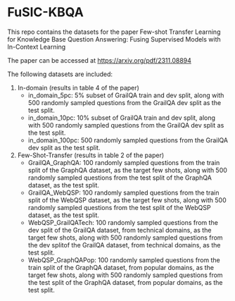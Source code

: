 # FuSIC-KBQA

This repo contains the datasets for the paper Few-shot Transfer Learning for Knowledge Base Question Answering: Fusing Supervised Models with In-Context Learning

The paper can be accessed at https://arxiv.org/pdf/2311.08894


The following datasets are included: 
1. In-domain (results in table 4 of the paper)
   - in_domain_5pc: 5% subset of GrailQA train and dev split, along with 500 randomly sampled questions from the GrailQA dev split as the test split.
   - in_domain_10pc: 10% subset of GrailQA train and dev split, along with 500 randomly sampled questions from the GrailQA dev split as the test split.
   - in_domain_100pc: 500 randomly sampled questions from the GrailQA dev split as the test split.
3. Few-Shot-Transfer (results in table 2 of the paper)
   - GrailQA_GraphQA:  100 randomly sampled questions from the train split of the GraphQA dataset, as the target few shots, along with 500 randomly sampled questions from the test split of the GraphQA dataset, as the test split.
   - GrailQA_WebQSP: 100 randomly sampled questions from the train split of the WebQSP dataset, as the target few shots, along with 500 randomly sampled questions from the test split of the WebQSP dataset, as the test split.
   - WebQSP_GrailQATech: 100 randomly sampled questions from the dev split of the GrailQA dataset, from technical domains, as the target few shots, along with 500 randomly sampled questions from the dev splitof the GrailQA dataset, from technical domains, as the test split.
   - WebQSP_GraphQAPop: 100 randomly sampled questions from the train split of the GraphQA dataset, from popular domains, as the target few shots, along with 500 randomly sampled questions from the test split of the GraphQA dataset, from popular domains, as the test split.
